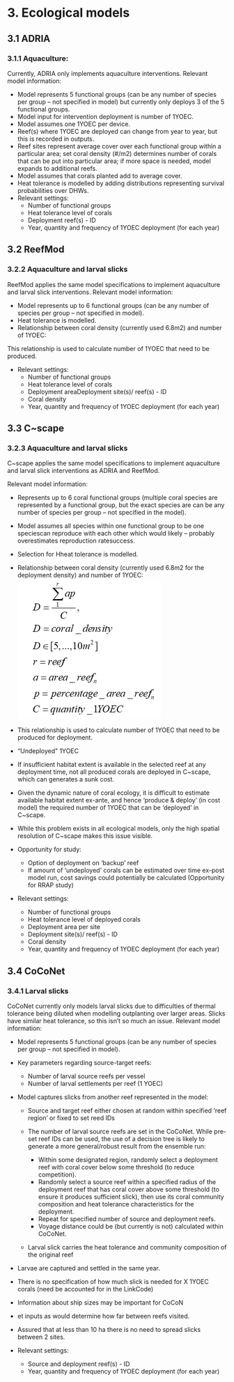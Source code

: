 # 3.	Ecological models
## 3.1	ADRIA
### 3.1.1	Aquaculture:
Currently, ADRIA only implements aquaculture interventions.
Relevant model information:

- Model represents 5 functional groups (can be any number of species per group – not specified in model) but currently only deploys 3 of the 5 functional groups.
- Model input for intervention deployment is number of 1YOEC.
- Model assumes one 1YOEC per device.
- Reef(s) where 1YOEC are deployed can change from year to year, but this is recorded in outputs.
- Reef sites represent average cover over each functional group within a particular area; set coral density (#/m2) determines number of corals that can be put into particular area; if more space is needed, model expands to additional reefs.
- Model assumes that corals planted add to average cover.
- Heat tolerance is modelled by adding distributions representing survival probabilities over DHWs.
- Relevant settings:
    - Number of functional groups
    - Heat tolerance level of corals
    - Deployment reef(s) - ID
    - Year, quantity and frequency of 1YOEC deployment (for each year)


## 3.2	ReefMod
### 3.2.2	Aquaculture and larval slicks
ReefMod applies the same model specifications to implement aquaculture and larval slick interventions. 
Relevant model information:

-	Model represents up to 6 functional groups (can be any number of species per group – not specified in model).
-	Heat tolerance is modelled.
-	Relationship between coral density (currently used 6.8m2) and number of 1YOEC:

This relationship is used to calculate number of 1YOEC that need to be produced.
-	Relevant settings:
    -	Number of functional groups
    -	Heat tolerance level of corals
    -	Deployment areaDeployment site(s)/ reef(s) - ID
    - Coral density
    - Year, quantity and frequency of 1YOEC deployment (for each year)
    
## 3.3	C~scape
### 3.2.3	Aquaculture and larval slicks
C~scape applies the same model specifications to implement aquaculture and larval slick interventions as ADRIA and ReefMod.

Relevant model information:

-	Represents up to 6 coral functional groups (multiple coral species are represented by a functional group, but the exact species are can be any number of species per group – not specified in the model).
-	Model assumes all species within one functional group to be one speciescan reproduce with each other which would likely – probably overestimates reproduction ratesuccess.
-	Selection for Hheat tolerance is modelled.
-	Relationship between coral density (currently used 6.8m2 for the deployment density) and number of 1YOEC:
  ![equation](CScape_eq.png)
- This relationship is used to calculate number of 1YOEC that need to be produced for deployment.
-	“Undeployed” 1YOEC
-	If insufficient habitat extent is available in the selected reef at any deployment time, not all produced corals are deployed in C~scape, which can generates a sunk cost.
-	Given the dynamic nature of coral ecology, it is difficult to estimate available habitat extent ex-ante, and hence ‘produce & deploy’ (in cost model) the required number of 1YOEC that can be ‘deployed’ in C~scape.
-	While this problem exists in all ecological models, only the high spatial resolution of C~scape makes this issue visible.
- Opportunity for study:
    - Option of deployment on ‘backup’ reef
    - If amount of ‘undeployed’ corals can be estimated over time ex-post model run, cost savings could potentially be calculated (Opportunity for RRAP study)
      
-	Relevant settings:
    - Number of functional groups
    - Heat tolerance level of deployed corals
    - Deployment area per site
    - Deployment site(s)/ reef(s) - ID
    - Coral density
    - Year, quantity and frequency of 1YOEC deployment (for each year)
    
## 3.4	CoCoNet
### 3.4.1	Larval slicks
CoCoNet currently only models larval slicks due to difficulties of thermal tolerance being diluted when modelling outplanting over larger areas. Slicks have similar heat tolerance, so this isn’t so much an issue.
Relevant model information:

-	Model represents 5 functional groups (can be any number of species per group – not specified in model).
-	Key parameters regarding source-target reefs:
    - Number of larval source reefs per vessel
    - Number of larval settlements per reef (1 YOEC)
-	Model captures slicks from another reef represented in the model:
  
    - Source and target reef either chosen at random within specified ‘reef region’ or fixed to set reed IDs
    - The number of larval source reefs are set in the CoCoNet. While pre-set reef IDs can be used, the use of a decision tree is likely to generate a more general/robust result from the ensemble run:
          
        - Within some designated region, randomly select a deployment reef with coral cover below some threshold (to reduce competition).
        - Randomly select a source reef within a specified radius of the deployment reef that has coral cover above some threshold (to ensure it produces sufficient slick), then use its coral community composition and heat tolerance characteristics for the deployment.
        - Repeat for specified number of source and deployment reefs.
        - Voyage distance could be (but currently is not) calculated within CoCoNet.
          
    - Larval slick carries the heat tolerance and community composition of the original reef
      
-	Larvae are captured and settled in the same year.
-	There is no specification of how much slick is needed for X 1YOEC corals (need be accounted for in the LinkCode)
-	Information about ship sizes may be important for CoCoN
-	et inputs as would determine how far between reefs visited.
-	Assured that at less than 10 ha there is no need to spread slicks between 2 sites.

-	Relevant settings:
  
      - Source and deployment reef(s) - ID
      - Year, quantity and frequency of 1YOEC deployment (for each year)

